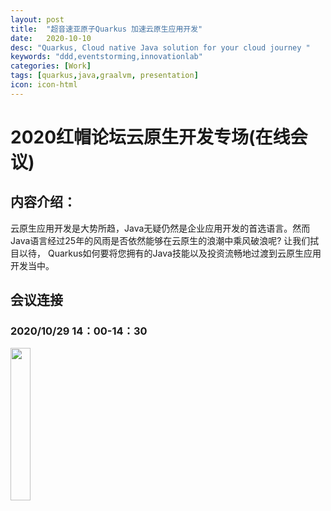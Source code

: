 ```yaml
---
layout: post
title:  "超音速亚原子Quarkus 加速云原生应用开发"
date:   2020-10-10
desc: "Quarkus, Cloud native Java solution for your cloud journey "
keywords: "ddd,eventstorming,innovationlab"
categories: [Work]
tags: [quarkus,java,graalvm, presentation]
icon: icon-html
---
```

# 2020红帽论坛云原生开发专场(在线会议)
## 内容介绍：
云原生应用开发是大势所趋，Java无疑仍然是企业应用开发的首选语言。然而Java语言经过25年的风雨是否依然能够在云原生的浪潮中乘风破浪呢? 让我们拭目以待， Quarkus如何要将您拥有的Java技能以及投资流畅地过渡到云原生应用开发当中。

## 会议连接
### 2020/10/29 14：00-14：30
[<img src="{{ site.img_path }}/blog/2020RHF/Quarkus-Ryan-Invitation.png" width="25%">](https://live.mircoservice.com/redhat2020/web )
